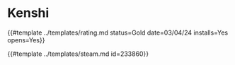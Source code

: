 # Kenshi

{{#template ../templates/rating.md status=Gold date=03/04/24 installs=Yes opens=Yes}}

{{#template ../templates/steam.md id=233860}}
